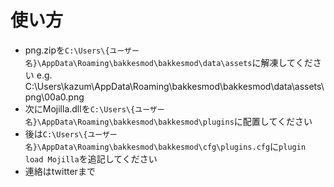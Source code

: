 # 使い方
- png.zipを`C:\Users\{ユーザー名}\AppData\Roaming\bakkesmod\bakkesmod\data\assets`に解凍してください
e.g. C:\Users\kazum\AppData\Roaming\bakkesmod\bakkesmod\data\assets\png\00a0.png
- 次にMojilla.dllを`C:\Users\{ユーザー名}\AppData\Roaming\bakkesmod\bakkesmod\plugins`に配置してください
- 後は`C:\Users\{ユーザー名}\AppData\Roaming\bakkesmod\bakkesmod\cfg\plugins.cfg`に`plugin load Mojilla`を追記してください
- 連絡はtwitterまで
